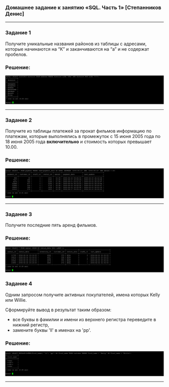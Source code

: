 ### Домашнее задание к занятию «SQL. Часть 1» [Степанников Денис]

---

### Задание 1
Получите уникальные названия районов из таблицы с адресами, которые начинаются на “K” и заканчиваются на “a” и не содержат пробелов.

### Решение:

![12.03 Task #1-1](screenshots/12.03-1.1.png)

---

### Задание 2
Получите из таблицы платежей за прокат фильмов информацию по платежам, которые выполнялись в промежуток с 15 июня 2005 года по 18 июня 2005 года **включительно** и стоимость которых превышает 10.00.

### Решение:

![12.03 Task #2-1](screenshots/12.03-2.1.png)

---

### Задание 3

Получите последние пять аренд фильмов.

### Решение:
![12.03 Task #3-1](screenshots/12.03-3.1.png)


### Задание 4

Одним запросом получите активных покупателей, имена которых Kelly или Willie. 

Сформируйте вывод в результат таким образом:
- все буквы в фамилии и имени из верхнего регистра переведите в нижний регистр,
- замените буквы 'll' в именах на 'pp'.

### Решение:
![12.03 Task #4-1](screenshots/12.03-4.1.png)


---